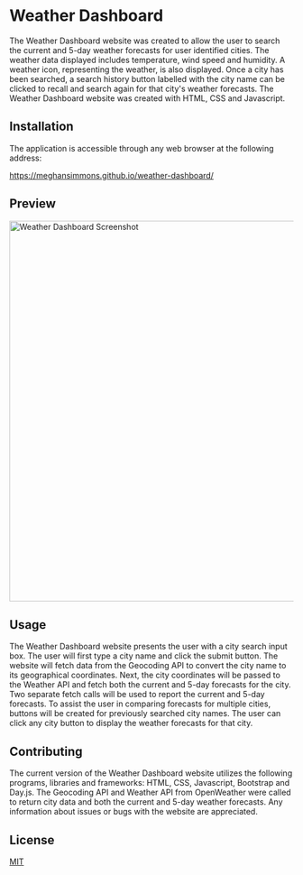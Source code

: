 # Weather Dashboard

The Weather Dashboard website was created to allow the user to search the current and 5-day weather forecasts for user identified cities. The weather data displayed includes temperature, wind speed and humidity. A weather icon, representing the weather, is also displayed. Once a city has been searched, a search history button labelled with the city name can be clicked to recall and search again for that city's weather forecasts. The Weather Dashboard website was created with HTML, CSS and Javascript. 


## Installation

The application is accessible through any web browser at the following address:

https://meghansimmons.github.io/weather-dashboard/


## Preview

<img width="675" alt="Weather Dashboard Screenshot" src="https://user-images.githubusercontent.com/128755783/234696573-f4bc6e0f-27d6-4cb5-bbf2-cb0a6c4a0eb6.png">


## Usage

The Weather Dashboard website presents the user with a city search input box. The user will first type a city name and click the submit button. The website will fetch data from the Geocoding API to convert the city name to its geographical coordinates. Next, the city coordinates will be passed to the Weather API and fetch both the current and 5-day forecasts for the city. Two separate fetch calls will be used to report the current and 5-day forecasts. To assist the user in comparing forecasts for multiple cities, buttons will be created for previously searched city names. The user can click any city button to display the weather forecasts for that city.


## Contributing

The current version of the Weather Dashboard website utilizes the following programs, libraries and frameworks: HTML, CSS, Javascript, Bootstrap and Day.js. The Geocoding API and Weather API from OpenWeather were called to return city data and both the current and 5-day weather forecasts. Any information about issues or bugs with the website are appreciated. 


## License

[MIT](https://choosealicense.com/licenses/mit/)

